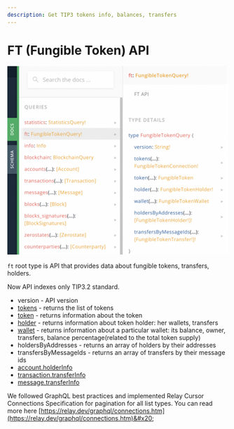 ```yaml
---
description: Get TIP3 tokens info, balances, transfers
---
```


# FT (Fungible Token) API

![](<../../.gitbook/assets/image (33).png>)

`ft` root type is API that provides data about fungible tokens, transfers, holders.

Now API indexes only TIP3.2 standard.&#x20;

* version - API version
* [tokens](../../samples/graphql-samples/ft-fungible-token-api.md#list-of-tokens) - returns the list of tokens
* [token](../../samples/graphql-samples/ft-fungible-token-api.md#token-info) - returns information about the token
* [holder](../../samples/graphql-samples/ft-fungible-token-api.md#holder-info) - returns information about token holder: her wallets, transfers
* [wallet](../../samples/graphql-samples/ft-fungible-token-api.md#wallet-info) - returns information about a particular wallet: its balance, owner, transfers, balance percentage(related to the total token supply)
* holdersByAddresses - returns an array of holders by their addresses
* transfersByMessageIds - returns an array of transfers by their message ids
* [account.holderInfo](../../samples/graphql-samples/ft-fungible-token-api.md#account)
* [transaction.transferInfo](../../samples/graphql-samples/ft-fungible-token-api.md#transaction)
* [message.transferInfo](../../samples/graphql-samples/ft-fungible-token-api.md#message)

We followed GraphQL best practices and implemented Relay Cursor Connections Specification for pagination for all list types. You can read more here [https://relay.dev/graphql/connections.htm](https://relay.dev/graphql/connections.htm)&#x20;
